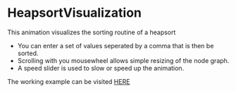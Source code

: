 # HeapsortVisualization
This animation visualizes the sorting routine of a heapsort

* You can enter a set of values seperated by a comma that is then be sorted.
* Scrolling with you mousewheel allows simple resizing of the node graph.
* A speed slider is used to slow or speed up the animation.

The working example can be visited [HERE](https://wolfi3654.github.io/HeapsortVisualization/)
